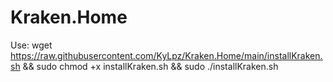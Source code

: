 # Kraken.Home

Use: wget https://raw.githubusercontent.com/KyLpz/Kraken.Home/main/installKraken.sh && sudo chmod +x installKraken.sh && sudo ./installKraken.sh
